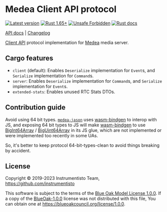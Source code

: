 Medea Client API protocol
=========================

[![Latest version](https://img.shields.io/crates/v/medea-client-api-proto "Latest version")](https://crates.io/crates/medea-client-api-proto)
[![Rust 1.65+](https://img.shields.io/badge/rustc-1.65+-lightgray.svg "Rust 1.65+")](https://blog.rust-lang.org/2022/11/03/Rust-1.65.0.html)
[![Unsafe Forbidden](https://img.shields.io/badge/unsafe-forbidden-success.svg "Unsafe forbidden")](https://github.com/rust-secure-code/safety-dance)
[![Rust docs](https://docs.rs/medea-client-api-proto/badge.svg "Rust docs")](https://docs.rs/medea-client-api-proto)

[API docs](https://docs.rs/medea-client-api-proto) |
[Changelog](https://github.com/instrumentisto/medea-jason/blob/master/proto/client-api/CHANGELOG.md)

[Client API] protocol implementation for [Medea] media server.




## Cargo features

- `client` (default): Enables `Deserialize` implementation for `Event`s, and `Serialize` implementation for `Command`s.
- `server`: Enables `Deserialize` implementation for `Command`s, and `Serialize` implementation for `Event`s.
- `extended-stats`: Enables unused RTC Stats DTOs.




## Contribution guide

Avoid using 64 bit types. [`medea-jason`] uses [wasm-bindgen] to interop with JS, and exposing 64 bit types to JS will make [wasm-bindgen] to use [BigInt64Array][2] / [BigUint64Array][3] in its JS glue, which are not implemented or were implemented too recently in some UAs.

So, it's better to keep protocol 64-bit-types-clean to avoid things breaking by accident.




## License

Copyright © 2019-2023 Instrumentisto Team, <https://github.com/instrumentisto>

This software is subject to the terms of the [Blue Oak Model License 1.0.0](https://github.com/instrumentisto/medea-jason/blob/master/proto/client-api/LICENSE.md). If a copy of the [BlueOak-1.0.0](https://spdx.org/licenses/BlueOak-1.0.0.html) license was not distributed with this file, You can obtain one at <https://blueoakcouncil.org/license/1.0.0>.




[`medea-jason`]: https://docs.rs/medea-jason

[Client API]: https://github.com/instrumentisto/medea/blob/master/docs/rfc/0002-webrtc-client-api.md
[Medea]: https://github.com/instrumentisto/medea
[wasm-bindgen]: https://github.com/rustwasm/wasm-bindgen

[2]: https://developer.mozilla.org/docs/Web/JavaScript/Reference/Global_Objects/BigInt64Array
[3]: https://developer.mozilla.org/docs/Web/JavaScript/Reference/Global_Objects/BigUint64Array

